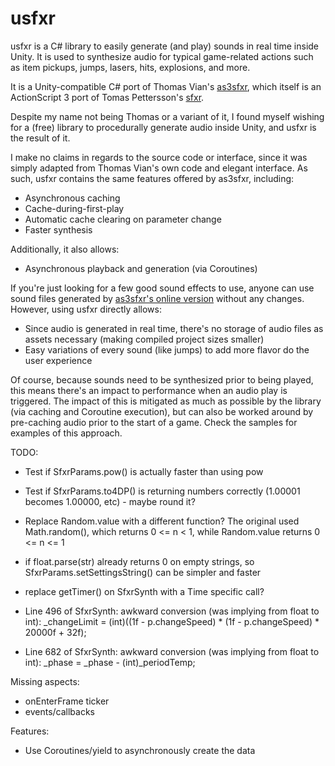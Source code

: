 usfxr
=====

usfxr is a C# library to easily generate (and play) sounds in real time inside Unity. It is used to synthesize audio for typical game-related actions such as item pickups, jumps, lasers, hits, explosions, and more.

It is a Unity-compatible C# port of Thomas Vian's [as3sfxr](https://code.google.com/p/as3sfxr/), which itself is an ActionScript 3 port of Tomas Pettersson's [sfxr](http://www.drpetter.se/project_sfxr.html).

Despite my name not being Thomas or a variant of it, I found myself wishing for a (free) library to procedurally generate audio inside Unity, and usfxr is the result of it.

I make no claims in regards to the source code or interface, since it was simply adapted from Thomas Vian's own code and elegant interface. As such, usfxr contains the same features offered by as3sfxr, including:

* Asynchronous caching
* Cache-during-first-play
* Automatic cache clearing on parameter change
* Faster synthesis

Additionally, it also allows:

* Asynchronous playback and generation (via Coroutines)

If you're just looking for a few good sound effects to use, anyone can use sound files generated by [as3sfxr's online version](http://www.superflashbros.net/as3sfxr/) without any changes. However, using usfxr directly allows:

* Since audio is generated in real time, there's no storage of audio files as assets necessary (making compiled project sizes smaller)
* Easy variations of every sound (like jumps) to add more flavor do the user experience

Of course, because sounds need to be synthesized prior to being played, this means there's an impact to performance when an audio play is triggered. The impact of this is mitigated as much as possible by the library (via caching and Coroutine execution), but can also be worked around by pre-caching audio prior to the start of a game. Check the samples for examples of this approach.








TODO:
* Test if SfxrParams.pow() is actually faster than using pow
* Test if SfxrParams.to4DP() is returning numbers correctly (1.00001 becomes 1.00000, etc) - maybe round it?
* Replace Random.value with a different function? The original used Math.random(), which returns 0 <= n < 1, while Random.value returns 0 <= n <= 1
* if float.parse(str) already returns 0 on empty strings, so SfxrParams.setSettingsString() can be simpler and faster
* replace getTimer() on SfxrSynth with a Time specific call?

* Line 496 of SfxrSynth: awkward conversion (was implying from float to int): _changeLimit = (int)((1f - p.changeSpeed) * (1f - p.changeSpeed) * 20000f + 32f);
* Line 682 of SfxrSynth: awkward conversion (was implying from float to int): _phase = _phase - (int)_periodTemp;

Missing aspects:
* onEnterFrame ticker
* events/callbacks


Features:
* Use Coroutines/yield to asynchronously create the data